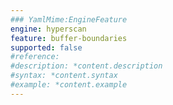 ```yaml
---
### YamlMime:EngineFeature
engine: hyperscan
feature: buffer-boundaries
supported: false
#reference: 
#description: *content.description
#syntax: *content.syntax
#example: *content.example
---
```

